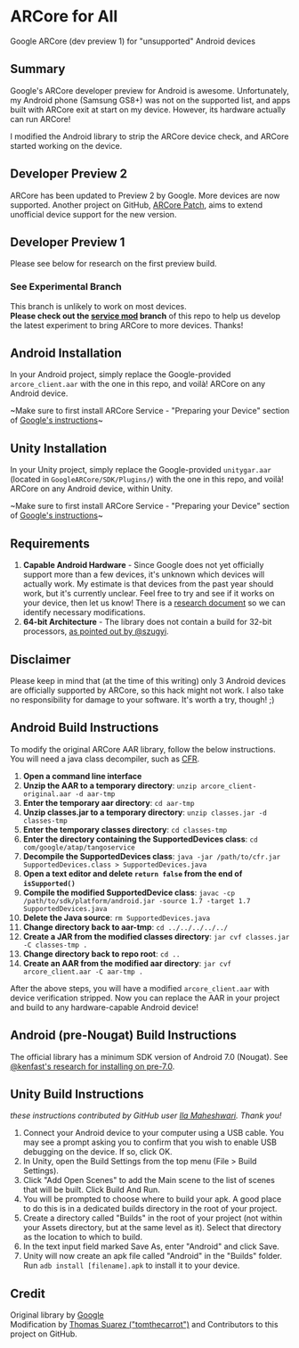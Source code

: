 # ARCore for All
Google ARCore (dev preview 1) for "unsupported" Android devices

## Summary
Google's ARCore developer preview for Android is awesome. Unfortunately, my Android phone (Samsung GS8+) was not on the supported list, and apps built with ARCore exit at start on my device. However, its hardware actually can run ARCore!

I modified the Android library to strip the ARCore device check, and ARCore started working on the device.

## Developer Preview 2
ARCore has been updated to Preview 2 by Google. More devices are now supported. Another project on GitHub, [ARCore Patch](https://github.com/thestr4ng3r/arcore-patch), aims to extend unofficial device support for the new version.  

## Developer Preview 1
Please see below for research on the first preview build.

### See Experimental Branch
This branch is unlikely to work on most devices.  
**Please check out the [service mod](https://github.com/tomthecarrot/arcore-for-all/tree/service-mod) branch** of this repo to help us develop the latest experiment to bring ARCore to more devices. Thanks!

## Android Installation
In your Android project, simply replace the Google-provided `arcore_client.aar` with the one in this repo, and voilà! ARCore on any Android device.

~Make sure to first install ARCore Service - "Preparing your Device" section of [Google's instructions](https://developers.google.com/ar/develop/java/getting-started)~  

## Unity Installation
In your Unity project, simply replace the Google-provided `unitygar.aar` (located in `GoogleARCore/SDK/Plugins/`) with the one in this repo, and voilà! ARCore on any Android device, within Unity.

~Make sure to first install ARCore Service - "Preparing your Device" section of [Google's instructions](https://developers.google.com/ar/develop/java/getting-started)~  

## Requirements
1. **Capable Android Hardware** - Since Google does not yet officially support more than a few devices, it's unknown which devices will actually work. My estimate is that devices from the past year should work, but it's currently unclear. Feel free to try and see if it works on your device, then let us know! There is a [research document](https://github.com/tomthecarrot/arcore-for-all/blob/master/Device-Research.md) so we can identify necessary modifications.
2. **64-bit Architecture** - The library does not contain a build for 32-bit processors, [as pointed out by @szugyi](https://github.com/tomthecarrot/arcore-for-all/issues/13#issuecomment-328300515).

## Disclaimer
Please keep in mind that (at the time of this writing) only 3 Android devices are officially supported by ARCore, so this hack might not work. I also take no responsibility for damage to your software. It's worth a try, though! ;)

## Android Build Instructions
To modify the original ARCore AAR library, follow the below instructions. You will need a java class decompiler, such as [CFR](http://www.benf.org/other/cfr/).
1. **Open a command line interface**
2. **Unzip the AAR to a temporary directory**: `unzip arcore_client-original.aar -d aar-tmp`
3. **Enter the temporary aar directory**: `cd aar-tmp`
4. **Unzip classes.jar to a temporary directory**: `unzip classes.jar -d classes-tmp`
5. **Enter the temporary classes directory**: `cd classes-tmp`
6. **Enter the directory containing the SupportedDevices class**: `cd com/google/atap/tangoservice`
7. **Decompile the SupportedDevices class**: `java -jar /path/to/cfr.jar SupportedDevices.class > SupportedDevices.java`
8. **Open a text editor and delete `return false` from the end of `isSupported()`**
9. **Compile the modified SupportedDevice class**: `javac -cp /path/to/sdk/platform/android.jar -source 1.7 -target 1.7 SupportedDevices.java`
10. **Delete the Java source**: `rm SupportedDevices.java`
11. **Change directory back to aar-tmp**: `cd ../../../../../`
12. **Create a JAR from the modified classes directory**: `jar cvf classes.jar -C classes-tmp .`
13. **Change directory back to repo root**: `cd ..`
14. **Create an AAR from the modified aar directory**: `jar cvf arcore_client.aar -C aar-tmp .`

After the above steps, you will have a modified `arcore_client.aar` with device verification stripped. Now you can replace the AAR in your project and build to any hardware-capable Android device!

## Android (pre-Nougat) Build Instructions
The official library has a minimum SDK version of Android 7.0 (Nougat). See [@kenfast's research for installing on pre-7.0](https://github.com/tomthecarrot/arcore-for-all/issues/70#issue-257430177).

## Unity Build Instructions
_these instructions contributed by GitHub user [Ila Maheshwari](https://github.com/ilamaheshwari). Thank you!_   
1. Connect your Android device to your computer using a USB cable. You may see a prompt asking you to confirm that you wish to enable USB debugging on the device. If so, click OK.
2. In Unity, open the Build Settings from the top menu (File > Build Settings).
3. Click "Add Open Scenes" to add the Main scene to the list of scenes that will be built. Click Build And Run.
4. You will be prompted to choose where to build your apk. A good place to do this is in a dedicated builds directory in the root of your project.
5. Create a directory called "Builds" in the root of your project (not within your Assets directory, but at the same level as it). Select that directory as the location to which to build.
6. In the text input field marked Save As, enter "Android" and click Save.
7. Unity will now create an apk file called "Android" in the "Builds" folder. Run `adb install [filename].apk` to install it to your device.

## Credit
Original library by [Google](https://developers.google.com/ar/develop/java/getting-started)  
Modification by [Thomas Suarez ("tomthecarrot")](http://tomthecarrot.com/) and Contributors to this project on GitHub.
